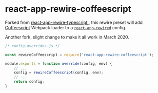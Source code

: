 # react-app-rewire-coffeescript

Forked from [react-app-rewire-typescript
](https://github.com/lwd-technology/react-app-rewire-typescript), this rewire preset will add [Coffeescript](http://coffeescript.org/) Webpack loader to a [`react-app-rewired`](https://github.com/timarney/react-app-rewired) config.

Another fork, slight change to make it all work in March 2020.

```js
/* config-overrides.js */

const rewireCoffeescript = require('react-app-rewire-coffeescript');

module.exports = function override(config, env) {
    // ...
    config = rewireCoffeescript(config, env);
    // ...
    return config;
}
```
